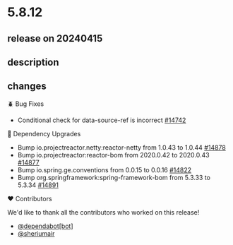 # 5.8.12

## release on 20240415

## description

## changes

🪲 Bug Fixes

* Conditional check for data-source-ref is incorrect <a href="https://github.com/spring-projects/spring-security/pull/14742" data-hovercard-type="pull_request" data-hovercard-url="/spring-projects/spring-security/pull/14742/hovercard">#14742</a>

🔨 Dependency Upgrades

* Bump io.projectreactor.netty:reactor-netty from 1.0.43 to 1.0.44 <a href="https://github.com/spring-projects/spring-security/pull/14878" data-hovercard-type="pull_request" data-hovercard-url="/spring-projects/spring-security/pull/14878/hovercard">#14878</a>
* Bump io.projectreactor:reactor-bom from 2020.0.42 to 2020.0.43 <a href="https://github.com/spring-projects/spring-security/pull/14877" data-hovercard-type="pull_request" data-hovercard-url="/spring-projects/spring-security/pull/14877/hovercard">#14877</a>
* Bump io.spring.ge.conventions from 0.0.15 to 0.0.16 <a href="https://github.com/spring-projects/spring-security/pull/14822" data-hovercard-type="pull_request" data-hovercard-url="/spring-projects/spring-security/pull/14822/hovercard">#14822</a>
* Bump org.springframework:spring-framework-bom from 5.3.33 to 5.3.34 <a href="https://github.com/spring-projects/spring-security/pull/14891" data-hovercard-type="pull_request" data-hovercard-url="/spring-projects/spring-security/pull/14891/hovercard">#14891</a>

❤️ Contributors

We'd like to thank all the contributors who worked on this release!

* <a href="https://github.com/apps/dependabot">@dependabot[bot]</a>
* <a href="https://github.com/sheriumair">@sheriumair</a>

